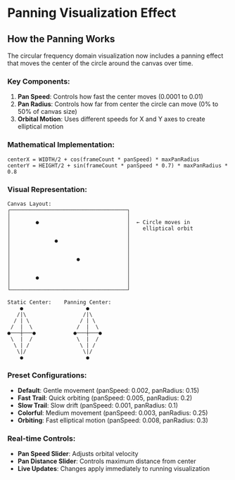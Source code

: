 # Panning Visualization Effect

## How the Panning Works

The circular frequency domain visualization now includes a panning effect that moves the center of the circle around the canvas over time.

### Key Components:

1. **Pan Speed**: Controls how fast the center moves (0.0001 to 0.01)
2. **Pan Radius**: Controls how far from center the circle can move (0% to 50% of canvas size)
3. **Orbital Motion**: Uses different speeds for X and Y axes to create elliptical motion

### Mathematical Implementation:

```
centerX = WIDTH/2 + cos(frameCount * panSpeed) * maxPanRadius
centerY = HEIGHT/2 + sin(frameCount * panSpeed * 0.7) * maxPanRadius * 0.8
```

### Visual Representation:

```
Canvas Layout:
┌─────────────────────────────────────┐
│                                     │
│        ●                            │  ← Circle moves in
│                                     │    elliptical orbit
│                                     │
│              ●                      │
│                                     │
│                                     │
│                     ●               │
│                                     │
│                                     │
│        ●                            │
│                                     │
└─────────────────────────────────────┘

Static Center:    Panning Center:
    ●                    ●
   /|\                  /|\
  / | \                / | \
 /  |  \              /  |  \
●───┼───●            ●───┼───●
 \  |  /              \  |  /
  \ | /                \ | /
   \|/                  \|/
    ●                    ●
```

### Preset Configurations:

- **Default**: Gentle movement (panSpeed: 0.002, panRadius: 0.15)
- **Fast Trail**: Quick orbiting (panSpeed: 0.005, panRadius: 0.2)
- **Slow Trail**: Slow drift (panSpeed: 0.001, panRadius: 0.1)
- **Colorful**: Medium movement (panSpeed: 0.003, panRadius: 0.25)
- **Orbiting**: Fast elliptical motion (panSpeed: 0.008, panRadius: 0.3)

### Real-time Controls:

- **Pan Speed Slider**: Adjusts orbital velocity
- **Pan Distance Slider**: Controls maximum distance from center
- **Live Updates**: Changes apply immediately to running visualization
